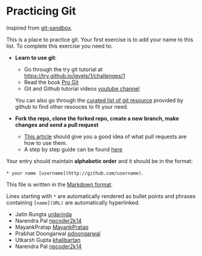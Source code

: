 # Practicing Git
Inspired from [git-sandbox](https://github.com/AGV-IIT-KGP/git-sandbox).

This is a place to practice git. Your first exercise is to add your name to this list.
To complete this exercise you need to:

- **Learn to use git**:
  - Go through the try git tutorial at https://try.github.io/levels/1/challenges/1
  - Read the book [Pro Git](http://git-scm.com/book/en/v2)
  - Git and Github tutorial videos [youtube channel](https://www.youtube.com/user/GitHubGuides)

  You can also go through the [curated list of git
resource](https://help.github.com/articles/good-resources-for-learning-git-and-github/) provided by github to find other resouces to fit your need.  

- **Fork the repo, clone the forked repo, create a new branch, make changes and send a pull request**
  - [This article](https://help.github.com/articles/using-pull-requests/) should give you a good idea of what pull requests are how to use them.
  - A step by step guide can be found [here](https://github.com/asmeurer/git-workflow)

Your entry should maintain **alphabetic order** and it should be in the format:

`* your name [username](http://github.com/username)`. 

This file is written in the [Markdown format](https://guides.github.com/features/mastering-markdown/).

Lines starting with `*` are automatically rendered as bullet points and phrases containing `[name](URL)` are automatically hyperlinked.

* Jatin Rungta [urdarinda](https://github.com/urdarinda)
* Narendra Pal [npcoder2k14](https://github.com/npcoder2k14)
* MayankPratap [MayankPratap](https://github.com/MayankPratap)
* Prabhat Doongarwal [pdoongarwal](https://github.com/pdoongarwal)
* Utkarsh Gupta [khalibartan](https://github.com/khalibartan)
* Narendra Pal [npcoder2k14](https://github.com/npcoder2k14)

